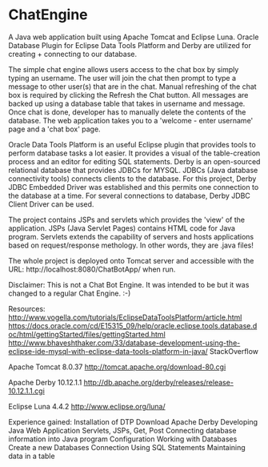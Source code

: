 # ChatEngine
A Java web application built using Apache Tomcat and Eclipse Luna. Oracle Database Plugin for Eclipse Data Tools Platform and Derby
are utilized for creating + connecting to our database.

The simple chat engine allows users access to the chat box by simply typing an username. The user will join the chat then prompt to type 
a message to other user(s) that are in the chat. Manual refreshing of the chat box is required by clicking the Refresh the Chat button. 
All messages are backed up using a database table that takes in username and message. Once chat is done, developer has to manually 
delete the contents of the database. The web application takes you to a 'welcome - enter username' page and a 'chat box' page. 

Oracle Data Tools Platform is an useful Eclipse plugin that provides tools to perform database tasks a lot easier. It provides a visual
of the table-creation process and an editor for editing SQL statements.
Derby is an open-sourced relational database that provides JDBCs for MYSQL. JDBCs (Java database connectivity tools) connects clients to 
the database. For this project, Derby JDBC Embedded Driver was established and this permits one connection to the database at a time. For several 
connections to database, Derby JDBC Client Driver can be used.

The project contains JSPs and servlets which provides the 'view' of the application. JSPs (Java Servlet Pages) contains HTML code for Java
program. Servlets extends the capability of servers and hosts applications based on request/response methology. In other words, they are 
.java files!

The whole project is deployed onto Tomcat server and accessible with the URL: http://localhost:8080/ChatBotApp/ when run.

Disclaimer: This is not a Chat Bot Engine. It was intended to be but it was changed to a regular Chat Engine. :-)


Resources: 
http://www.vogella.com/tutorials/EclipseDataToolsPlatform/article.html
https://docs.oracle.com/cd/E15315_09/help/oracle.eclipse.tools.database.doc/html/gettingStarted/files/gettingStarted.html
http://www.bhaveshthaker.com/33/database-development-using-the-eclipse-ide-mysql-with-eclipse-data-tools-platform-in-java/
StackOverflow

Apache Tomcat 8.0.37
http://tomcat.apache.org/download-80.cgi

Apache Derby 10.12.1.1
http://db.apache.org/derby/releases/release-10.12.1.1.cgi

Eclipse Luna 4.4.2
http://www.eclipse.org/luna/



Experience gained:
Installation of DTP
Download Apache Derby
Developing Java Web Application 
Servlets, JSPs, Get, Post
Connecting database information into Java program
Configuration
Working with Databases
Create a new Databases Connection
Using SQL Statements
Maintaining data in a table
